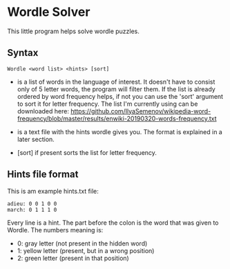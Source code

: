 # Wordle Solver
This little program helps solve wordle puzzles.
## Syntax
    Wordle <word list> <hints> [sort]
* <word list> is a list of words in the language of interest. It doesn't have to consist only of 5 letter words, the program will filter them. If the list is already ordered by word frequency helps, if not you can use the 'sort' argument to sort it for letter frequency.
The list I'm currently using can be downloaded here: 
https://github.com/IlyaSemenov/wikipedia-word-frequency/blob/master/results/enwiki-20190320-words-frequency.txt

* <hints> is a text file with the hints wordle gives you. The format is explained in a later section.
* [sort] if present sorts the list for letter frequency.
## Hints file format
This is am example hints.txt file:

    adieu: 0 0 1 0 0
    march: 0 1 1 1 0

Every line is a hint.
The part before the colon is the word that was given to Wordle.
The numbers meaning is:
* 0: gray letter (not present in the hidden word)
* 1: yellow letter (present, but in a wrong position)
* 2: green letter (present in that position)

